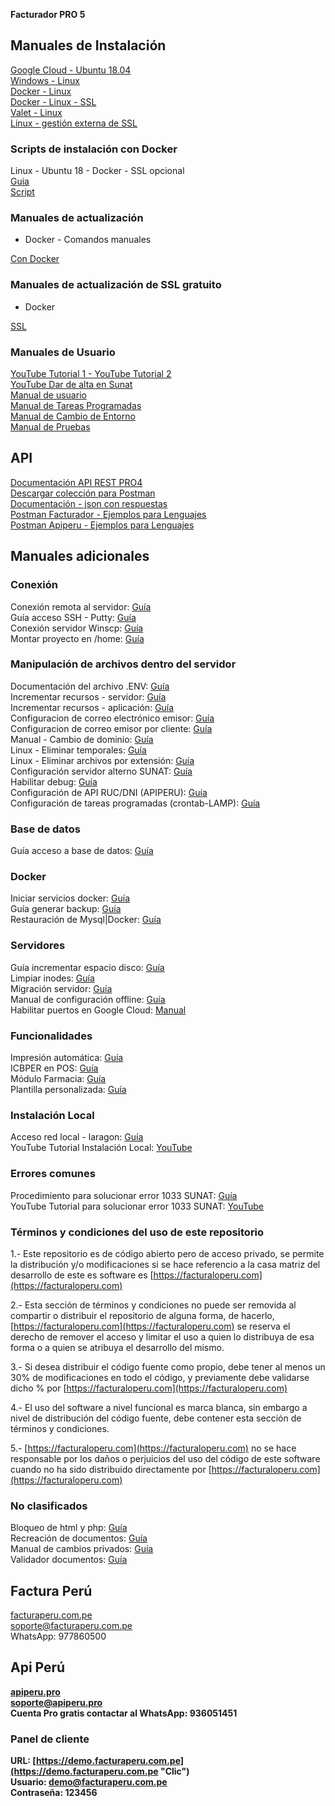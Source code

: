 **Facturador PRO 5**

## Manuales de Instalación

[Google Cloud - Ubuntu 18.04](https://www.youtube.com/watch?v=DChb3DQDxlw "Clic")
<br>
[Windows - Linux](https://drive.google.com/file/d/1GowS3z9dbrN6htRcWybJG-X68PZbfdO2/view?usp=sharing "Clic")
<br>
[Docker - Linux](https://drive.google.com/file/d/1WrDb-zBLUJtRtgz9NhlP3dvWoXU1KCRt/view?usp=sharing "Clic")
<br>
[Docker - Linux - SSL](https://drive.google.com/file/d/1sOFAZWh9i4YI6_ngxRjSAtrL2MJlqu_x/view?usp=sharing "Clic")
<br>
[Valet - Linux](https://drive.google.com/file/d/1G-FPQvzF5X2d0wPlYNenl8IQBQf1Canw/view?usp=sharing "Clic")
<br>
[Linux - gestión externa de SSL](https://drive.google.com/file/d/1-cFdZ1CFeERbaHP_WN4hZV9qZnLyPz6h/view?usp=sharing "Clic")


### Scripts de instalación con Docker

Linux - Ubuntu 18 - Docker - SSL opcional<br>
[Guia](https://drive.google.com/file/d/1c0D3nU3E2TfDKG2GDUWzmqbeOjYOxfkg/view?usp=sharing "clic") <br>
[Script](https://drive.google.com/file/d/14xecD-9alkz9uYKCH0DHNHR3P2xpMVX0/view?usp=sharing "clic" )

### Manuales de actualización

* Docker - Comandos manuales

[Con Docker](https://drive.google.com/file/d/1xS2EPIVDpfV0tkcuO14I1DgjSpUxo7XF/view?usp=sharing "Clic")
<br>


### Manuales de actualización de SSL gratuito

* Docker

[SSL](https://drive.google.com/file/d/1zixiayWttXdk5Obb2xmYKRgfGCiUi9or/view?usp=sharing "Clic")


### Manuales de Usuario

[YouTube Tutorial 1 ](https://youtu.be/a-tH1iYFuYM "Clic")[- YouTube Tutorial 2](https://youtu.be/8oAD2NJdNl8 "Clic")<br>
[YouTube Dar de alta en Sunat](https://youtu.be/tic_c2SVKdM "Clic")<br>
[Manual de usuario](https://docs.google.com/document/d/1-sDf0esGnk9zYNFK6_2_RO5RugKxlp3N/edit?usp=sharing&ouid=115578596704941457505&rtpof=true&sd=true "Clic")<br>
[Manual de Tareas Programadas](https://drive.google.com/file/d/1Z35qKjdoY5lMyXhtcUu6D3fjRAw0Je3U/view?usp=sharing "Clic")<br>
[Manual de Cambio de Entorno](https://drive.google.com/file/d/1gmWB3LXZ2XP57tJWQSuhEjXlHcTPA03V/view?usp=sharing "Clic")<br>
[Manual de Pruebas](https://drive.google.com/file/d/1qBwn8oebHXMFIW9_ZNg9mMMbnslE5TFD/view?usp=sharing "Clic")

## API

[Documentación API REST PRO4](https://docs.google.com/document/d/1e3-tMzQfG1sKQDl1zFlWicpvHVy7LwGP/edit?usp=sharing&ouid=115578596704941457505&rtpof=true&sd=true "Clic")<br>
[Descargar colección para Postman](https://drive.google.com/file/d/1eTAJseghS4NW-lc2UnZnxZhfG-eMycCl/view?usp=sharing "Clic")<br>
[Documentación - json con respuestas](https://drive.google.com/file/d/14G4RcT9yTz83WdrBTO0dmGPjwWGMDdCe/view?usp=sharing "Clic")<br>
[Postman Facturador - Ejemplos para Lenguajes](https://documenter.getpostman.com/view/13401528/2s8ZDYWgFH "Clic")<br>
[Postman Apiperu - Ejemplos para Lenguajes](https://documenter.getpostman.com/view/13401528/2s8YehSFoC "Clic")<br>

## Manuales adicionales

### Conexión
Conexión remota al servidor: [Guía](https://drive.google.com/file/d/1pC0-M7jtopujc-Zhrt43eMiIRYV5z6sy/view?usp=sharing "Clic")<br>
Guía acceso SSH - Putty: [Guía](https://drive.google.com/file/d/1BdfbV0QHK6LVlhbZlKNZaDXvdaySNO4M/view?usp=sharing "Clic")<br>
Conexión servidor Winscp: [Guía](https://drive.google.com/file/d/1f2QI2YUUOGGtaqc6mMj1r2rQGgkftd5x/view?usp=sharing "Clic")<br>
Montar proyecto en /home: [Guía](https://drive.google.com/file/d/17PLjrQq1guQiALZ4PcAMwQnbseiZdTtT/view?usp=sharing "Clic")<br>

### Manipulación de archivos dentro del servidor
Documentación del archivo .ENV: [Guía](https://drive.google.com/file/d/1FeCQmD4jplPBcMvq4TBDzOiZfnkNAABg/view?usp=sharing "Clic")<br>
Incrementar recursos - servidor: [Guía](https://drive.google.com/file/d/1Wj6eGv0QN11MgvQ-Y4QUyqcRfaN4seUW/view?usp=sharing "Clic")<br>
Incrementar recursos - aplicación: [Guía](https://drive.google.com/file/d/1eX4BkjzOIuEobhZIJScOJI2ee5d6S7U0/view?usp=sharing "Clic")<br>
Configuracion de correo electrónico emisor: [Guía](https://drive.google.com/file/d/1a41ZgkPoiXIyJK-lcAkXFalJRWlATOPZ/view?usp=sharing "Clic")<br>
Configuracion de correo emisor por cliente: [Guía](https://drive.google.com/file/d/1BIHh3tQB5tJg9p536vj3913fKdNOiplT/view?usp=sharing "Clic")<br>
Manual - Cambio de dominio: [Guía](https://drive.google.com/file/d/1xIz3RkexgL0VlwfVBTrXzvCSGV85pFFi/view?usp=sharing "Clic")<br>
Linux - Eliminar temporales: [Guía](https://drive.google.com/file/d/1ND9lLcpyfYCEin451qJ0M1pCKxmpbX4N/view?usp=sharing "Clic")<br>
Linux - Eliminar archivos por extensión: [Guía](https://drive.google.com/file/d/1mfL9cyJ591TD2gjaAd-6hO8PbT69JyFT/view?usp=sharing "Clic")<br>
Configuración servidor alterno SUNAT: [Guía](https://drive.google.com/file/d/1PLbCuhC7_2oHPrqbNioxYAI6nkFdc3Ap/view?usp=sharing "Clic")<br>
Habilitar debug: [Guía](https://drive.google.com/file/d/1KrloOMSDcFfLriq82DW1bd9O7lQFv6H5/view?usp=sharing "Clic")<br>
Configuración de API RUC/DNI (APIPERU): [Guía](https://drive.google.com/file/d/1kLpnKxcCXGm8uUG75zrY0TIDIMKUTDz7/view?usp=sharing "Clic")<br>
Configuración de tareas programadas (crontab-LAMP): [Guía](https://drive.google.com/file/d/1gR08nuyelxs4bQP6c9y_KztLw8H5qbNf/view?usp=sharing "Clic")<br>

### Base de datos
Guía acceso a base de datos: [Guía](https://drive.google.com/file/d/15LtxOmP3lWF3Q9krR5nwWrLZqqGvIyyB/view?usp=sharing "Clic")<br>

### Docker
Iniciar servicios docker: [Guía](https://drive.google.com/file/d/14kIHNclpL7Dc3z7rzxOJTDbeCJ7mHXZL/view?usp=sharing "Clic")<br>
Guía generar backup: [Guía](https://drive.google.com/file/d/1e7rBSNAlStQqIQvQgj94FqqvtET_UtBn/view?usp=sharing "Clic")<br>
Restauración de Mysql|Docker: [Guía](https://drive.google.com/file/d/1_TDNkflAODVmymKDh-8uEmDQiqz2IflS/view?usp=sharing "Clic")<br>

### Servidores
Guía incrementar espacio disco: [Guía](https://drive.google.com/file/d/1flzFaLlMThbCI_58ve2a3v1TDBtluSys/view?usp=sharing "Clic")<br>
Limpiar inodes: [Guía](https://drive.google.com/file/d/11P2wDBP6u0u_pkb5YdnyewjY2T5QDubf/view?usp=sharing "Clic")<br>
Migración servidor: [Guía](https://drive.google.com/file/d/12MdHQCErv5TL1R569veecG4ymCLKGkOl/view?usp=sharing "Clic")<br>
Manual de configuración offline: [Guía](https://drive.google.com/file/d/1MZlOrW0IVANSfzDpG6cxqA_EUsVRIfc4/view?usp=sharing "Clic")<br>
Habilitar puertos en Google Cloud: [Manual](https://drive.google.com/file/d/1fGuW4iSlXjUhn00p4K1vqxEy4rMRupjg/view?usp=sharing "clic")<br>

### Funcionalidades
Impresión automática: [Guía](https://docs.google.com/document/d/1PVe62AiuuuR-kC8KCBFuvOWj0Ag_YdRA/edit?usp=sharing&ouid=115578596704941457505&rtpof=true&sd=true "Clic")<br>
ICBPER en POS: [Guía](https://drive.google.com/file/d/1P_2tIUPIwNCOXeo2R0A_ego-zEBP6O-H/view?usp=sharing "Clic")<br>
Módulo Farmacia: [Guía](https://docs.google.com/document/d/1Cy4dnpxRNdVFWL2R3jlZ2qQW-p_wf2p8/edit?usp=sharing&ouid=115578596704941457505&rtpof=true&sd=true "Clic")<br>
Plantilla personalizada: [Guía](https://docs.google.com/document/d/1CykI1Njg6FpLd6Jyx-ojdleNjkwtP_2W/edit?usp=sharing&ouid=115578596704941457505&rtpof=true&sd=true "Clic")<br>

### Instalación Local
Acceso red local - laragon: [Guía](https://drive.google.com/file/d/1gRU4DuksFjLjVZYpuPkRaLv4iZ49SDgg/view?usp=sharing "Clic")<br>
YouTube Tutorial Instalación Local: [YouTube](https://youtu.be/kWdb86reI00 "Clic")<br>

### Errores comunes
Procedimiento para solucionar error 1033 SUNAT: [Guía](https://drive.google.com/file/d/1_h1CHvB9J2EKY-kFaXV-LVPGm9Oy7FF-/view?usp=sharing "Clic")<br>
YouTube Tutorial para solucionar error 1033 SUNAT: [YouTube](https://www.youtube.com/watch?v=CyKYM8iG3QY "Clic")
<br>

### Términos y condiciones del uso de este repositorio

1.- Este repositorio es de código abierto pero de acceso privado, se permite la distribución y/o modificaciones si se hace referencio a la casa matriz del desarrollo de este es software es [https://facturaloperu.com](https://facturaloperu.com)

2.- Esta sección de términos y condiciones no puede ser removida al compartir o distribuir el repositorio de alguna forma, de hacerlo, [https://facturaloperu.com](https://facturaloperu.com) se reserva el derecho de remover el acceso y limitar el uso a quien lo distribuya de esa forma o a quien se atribuya el desarrollo del mismo.

3.- Si desea distribuir el código fuente como propio, debe tener al menos un 30% de modificaciones en todo el código, y previamente debe validarse dicho % por [https://facturaloperu.com](https://facturaloperu.com)

4.- El uso del software a nivel funcional es marca blanca, sin embargo a nivel de distribución del código fuente, debe contener esta sección de términos y condiciones.

5.- [https://facturaloperu.com](https://facturaloperu.com) no se hace responsable por los daños o perjuicios del uso del código de este software cuando no ha sido distribuido directamente por [https://facturaloperu.com](https://facturaloperu.com)

### No clasificados
Bloqueo de html y php: [Guía](https://docs.google.com/document/d/1ndWo3yA0TBAE5JcemfN5XXXXjuigfZUS/edit?usp=sharing&ouid=115578596704941457505&rtpof=true&sd=true "Clic")<br>
Recreación de documentos: [Guía](https://drive.google.com/file/d/1fD2-XN4eavBEbEXGJuxEbjbqR_mMGp0K/view?usp=sharing "Clic")<br>
Manual de cambios privados: [Guía](https://drive.google.com/file/d/1bUFNi6JmOB70MkfkA76lx37skF0b6LDv/view?usp=sharing "Clic")<br>
Validador documentos: [Guía](https://drive.google.com/file/d/1Q8SblYp-fd1x30emqeNO6qPTx_XyjaJE/view?usp=sharing "Clic")<br>

## Factura Perú

[facturaperu.com.pe](http://facturaperu.com.pe "Clic")<br>
soporte@facturaperu.com.pe<br>
WhatsApp: 977860500<b>

## Api Perú

[apiperu.pro](http://apiperu.pro "Clic")<br>
soporte@apiperu.pro<br>
Cuenta Pro gratis contactar al WhatsApp: 936051451<b>


### Panel de cliente

URL: [https://demo.facturaperu.com.pe](https://demo.facturaperu.com.pe "Clic")
<br>
Usuario: demo@facturaperu.com.pe<br>
Contraseña: 123456
